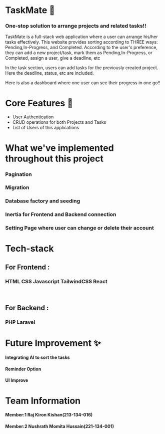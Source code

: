 <h1>TaskMate 📝</h1>
<h3> One-stop solution to arrange projects and related tasks!!</h3>
<p>TaskMate is a full-stack web application where a user can arrange his/her tasks effectively. This website provides sorting according to THREE ways: Pending,In-Progress, and Completed.
According to the user's preference, they can add a new project/task, mark them as Pending,In-Progress, or Completed, assign a user, give a deadline, etc</p>
<p>In the task section, users can add tasks for the previously created project. Here the deadline, status, etc are included.</p>
<p>Here is also a dashboard where one user can see their progress in one go!!</p>


<h1>Core Features 🎇</h1>
<ul>
    <li>User Authentication</li>
    <li>CRUD operations for both Projects and Tasks</li>
    <li>List of Users of this applications</li>
</ul>

<h1>What we've implemented throughout this project</h1>
<h3>Pagination</h3>
<h3>Migration</h3>
<h3>Database factory and seeding</h3>
<h3>Inertia for Frontend and Backend connection</h3>
<h3>Setting Page where user can change or delete their account</h3>

    
<h1>Tech-stack</h1>
<h2>For Frontend : </h2>
<h3>HTML CSS Javascript TailwindCSS React</h3>
</br>
<h2>For Backend : </h2>
<h3>PHP Laravel</h3>
    
<h1>Future Improvement ✨</h1>
<h4>Integrating AI to sort the tasks</h4>
<h4>Reminder Option</h4>
<h4>UI Improve</h4>

<h1>Team Information</h1>
<h4>Member:1 Raj Kiron Kishan(213-134-016)</h4>
<h4>Member:2 Nushrath Momita Hussain(221-134-001)</h4>
